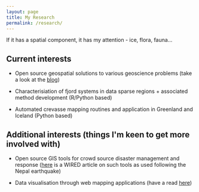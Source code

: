 ```yaml
---
layout: page
title: My Research
permalink: /research/
---
```


If it has a spatial component, it has my attention - ice, flora, fauna...

## Current interests

- Open source geospatial solutions to various geoscience problems (take a look at the [blog](http://chris35wills.github.io/blog))

- Characterisiation of fjord systems in data sparse regions + associated method development (R/Python based)

- Automated crevasse mapping routines and application in Greenland and Iceland (Python based)

## Additional interests (things I'm keen to get more involved with)

- Open source GIS tools for crowd source disaster management and response ([here](http://www.wired.com/2015/05/the-open-source-maps-that-made-rescues-in-nepal-possible/) is a WIRED article on such tools as used following the Nepal earthquake)

- Data visualisation through web mapping applications (have a read [here](http://mediakar.org/a-brief-introduction-to-maps-how-geospatial-information-is-used-in-journalism-how-to-get-started/))